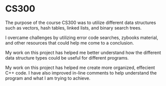 # CS300

The purpose of the course CS300 was to utilize different data structures such as vectors, hash tables, linked lists, and binary search trees. 

I overcame challenges by utilizing error code searches, zybooks material, and other resources that could help me come to a conclusion. 

My work on this project has helped me better understand how the different data structure types could be useful for different programs. 

My work on this project has helped me create more organized, effecient C++ code. I have also improved in-line comments to help understand the program and what I am trying to achieve. 

